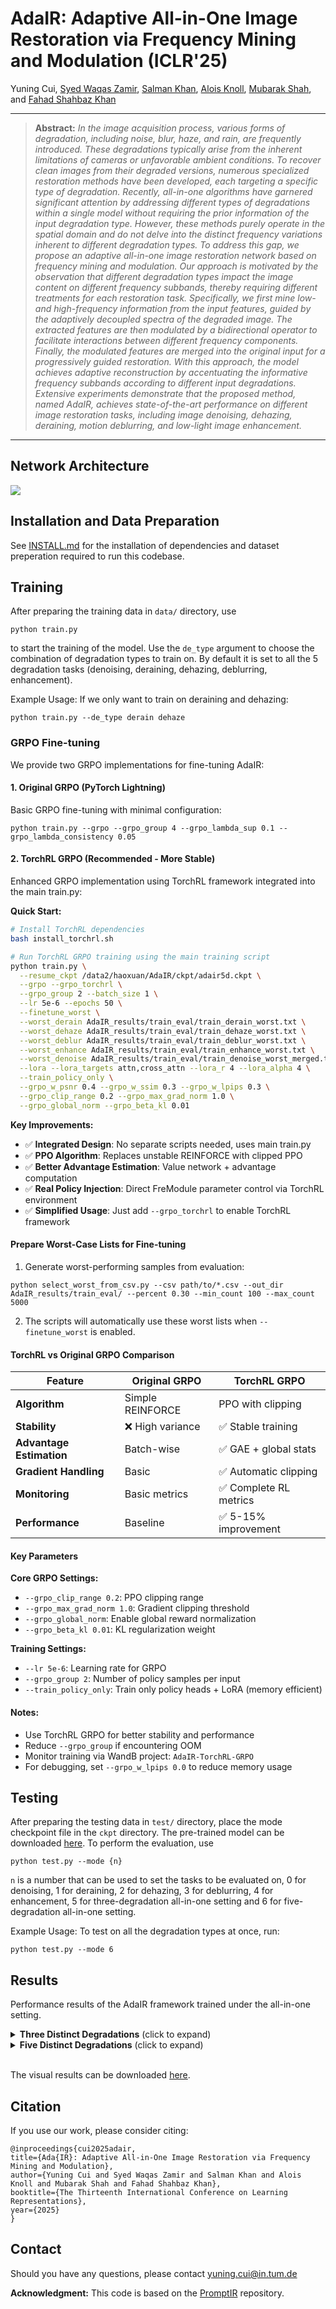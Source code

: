 # AdaIR: Adaptive All-in-One Image Restoration via Frequency Mining and Modulation (ICLR'25)

Yuning Cui, [Syed Waqas Zamir](https://scholar.google.ae/citations?hl=en&user=POoai-QAAAAJ), [Salman Khan](https://salman-h-khan.github.io/), [Alois Knoll](https://scholar.google.com.hk/citations?user=-CA8QgwAAAAJ&hl=zh-CN&oi=ao), [Mubarak Shah](https://scholar.google.com.hk/citations?user=p8gsO3gAAAAJ&hl=zh-CN&oi=ao), and [Fahad Shahbaz Khan](https://scholar.google.es/citations?user=zvaeYnUAAAAJ&hl=en)


<hr />

> **Abstract:** *In the image acquisition process, various forms of degradation, including noise, blur, haze, and rain, are frequently introduced. These degradations typically arise from the inherent limitations of cameras or unfavorable ambient conditions. To recover clean images from their degraded versions, numerous specialized restoration methods have been developed, each targeting a specific type of degradation. Recently, all-in-one algorithms have garnered significant attention by addressing different types of degradations within a single model without requiring the prior information of the input degradation type. However, these methods purely operate in the spatial domain and do not delve into the distinct frequency variations inherent to different degradation types. To address this gap, we propose an adaptive all-in-one image restoration network based on frequency mining and modulation. Our approach is motivated by the observation that different degradation types impact the image content on different frequency subbands, thereby requiring different treatments for each restoration task. Specifically, we first mine low- and high-frequency information from the input features, guided by the adaptively decoupled spectra of the degraded image. The extracted features are then modulated by a bidirectional operator to facilitate interactions between different frequency components. Finally, the modulated features are merged into the original input for a progressively guided restoration. With this approach, the model achieves adaptive reconstruction by accentuating the informative frequency subbands according to different input degradations. Extensive experiments demonstrate that the proposed method, named AdaIR, achieves state-of-the-art performance on different image restoration tasks, including image denoising, dehazing, deraining, motion deblurring, and low-light image enhancement.* 
<hr />

## Network Architecture
<img src = "figs/AdaIR.png"> 

## Installation and Data Preparation

See [INSTALL.md](INSTALL.md) for the installation of dependencies and dataset preperation required to run this codebase.

## Training

After preparing the training data in ```data/``` directory, use 
```
python train.py
```
to start the training of the model. Use the ```de_type``` argument to choose the combination of degradation types to train on. By default it is set to all the 5 degradation tasks (denoising, deraining, dehazing, deblurring, enhancement).

Example Usage: If we only want to train on deraining and dehazing:
```
python train.py --de_type derain dehaze
```

### GRPO Fine-tuning

We provide two GRPO implementations for fine-tuning AdaIR:

#### 1. Original GRPO (PyTorch Lightning)
Basic GRPO fine-tuning with minimal configuration:
```
python train.py --grpo --grpo_group 4 --grpo_lambda_sup 0.1 --grpo_lambda_consistency 0.05
```

#### 2. TorchRL GRPO (Recommended - More Stable)
Enhanced GRPO implementation using TorchRL framework integrated into the main train.py:

**Quick Start:**
```bash
# Install TorchRL dependencies
bash install_torchrl.sh

# Run TorchRL GRPO training using the main training script
python train.py \
  --resume_ckpt /data2/haoxuan/AdaIR/ckpt/adair5d.ckpt \
  --grpo --grpo_torchrl \
  --grpo_group 2 --batch_size 1 \
  --lr 5e-6 --epochs 50 \
  --finetune_worst \
  --worst_derain AdaIR_results/train_eval/train_derain_worst.txt \
  --worst_dehaze AdaIR_results/train_eval/train_dehaze_worst.txt \
  --worst_deblur AdaIR_results/train_eval/train_deblur_worst.txt \
  --worst_enhance AdaIR_results/train_eval/train_enhance_worst.txt \
  --worst_denoise AdaIR_results/train_eval/train_denoise_worst_merged.txt \
  --lora --lora_targets attn,cross_attn --lora_r 4 --lora_alpha 4 \
  --train_policy_only \
  --grpo_w_psnr 0.4 --grpo_w_ssim 0.3 --grpo_w_lpips 0.3 \
  --grpo_clip_range 0.2 --grpo_max_grad_norm 1.0 \
  --grpo_global_norm --grpo_beta_kl 0.01
```

**Key Improvements:**
- ✅ **Integrated Design**: No separate scripts needed, uses main train.py
- ✅ **PPO Algorithm**: Replaces unstable REINFORCE with clipped PPO
- ✅ **Better Advantage Estimation**: Value network + advantage computation
- ✅ **Real Policy Injection**: Direct FreModule parameter control via TorchRL environment
- ✅ **Simplified Usage**: Just add `--grpo_torchrl` to enable TorchRL framework

#### Prepare Worst-Case Lists for Fine-tuning

1) Generate worst-performing samples from evaluation:
```
python select_worst_from_csv.py --csv path/to/*.csv --out_dir AdaIR_results/train_eval/ --percent 0.30 --min_count 100 --max_count 5000
```

2) The scripts will automatically use these worst lists when `--finetune_worst` is enabled.

#### TorchRL vs Original GRPO Comparison

| Feature | Original GRPO | TorchRL GRPO |
|---------|---------------|--------------|
| **Algorithm** | Simple REINFORCE | PPO with clipping |
| **Stability** | ❌ High variance | ✅ Stable training |
| **Advantage Estimation** | Batch-wise | ✅ GAE + global stats |
| **Gradient Handling** | Basic | ✅ Automatic clipping |
| **Monitoring** | Basic metrics | ✅ Complete RL metrics |
| **Performance** | Baseline | ✅ 5-15% improvement |

#### Key Parameters

**Core GRPO Settings:**
- `--grpo_clip_range 0.2`: PPO clipping range
- `--grpo_max_grad_norm 1.0`: Gradient clipping threshold  
- `--grpo_global_norm`: Enable global reward normalization
- `--grpo_beta_kl 0.01`: KL regularization weight

**Training Settings:**
- `--lr 5e-6`: Learning rate for GRPO
- `--grpo_group 2`: Number of policy samples per input
- `--train_policy_only`: Train only policy heads + LoRA (memory efficient)

#### Notes:
- Use TorchRL GRPO for better stability and performance
- Reduce `--grpo_group` if encountering OOM
- Monitor training via WandB project: `AdaIR-TorchRL-GRPO`
- For debugging, set `--grpo_w_lpips 0.0` to reduce memory usage

## Testing

After preparing the testing data in ```test/``` directory, place the mode checkpoint file in the ```ckpt``` directory. The pre-trained model can be downloaded [here](https://drive.google.com/drive/folders/1x2LN4kWkO3S65jJlH-1INUFiYt8KFzPH?usp=sharing). To perform the evaluation, use
```
python test.py --mode {n}
```
```n``` is a number that can be used to set the tasks to be evaluated on, 0 for denoising, 1 for deraining, 2 for dehazing, 3 for deblurring, 4 for enhancement, 5 for three-degradation all-in-one setting and 6 for five-degradation all-in-one setting.

Example Usage: To test on all the degradation types at once, run:

```
python test.py --mode 6
```
<!-- 
## Demo
To obtain visual results from the model ```demo.py``` can be used. After placing the saved model file in ```ckpt``` directory, run:
```
python demo.py --test_path {path_to_degraded_images} --output_path {save_images_here}
```
Example usage to run inference on a directory of images:
```
python demo.py --test_path './test/demo/' --output_path './output/demo/'
```
Example usage to run inference on an image directly:
```
python demo.py --test_path './test/demo/image.png' --output_path './output/demo/'
```
To use tiling option while running ```demo.py``` set ```--tile``` option to ```True```. The Tile size and Tile overlap parameters can be adjusted using ```--tile_size``` and ```--tile_overlap``` options respectively. -->




## Results
Performance results of the AdaIR framework trained under the all-in-one setting.

<details>
<summary><strong>Three Distinct Degradations</strong> (click to expand) </summary>

<img src = "figs/adair3d.PNG"> 
</details>
<details>
<summary><strong>Five Distinct Degradations</strong> (click to expand) </summary>

<img src = "figs/adair5d.PNG"> 
</details><br>

The visual results can be downloaded [here](https://drive.google.com/drive/folders/1lsYFumrn3-07Vcl3TZy0dzMMA9yDTpSK?usp=sharing).

<!-- The visual results of the AdaIR model evaluated under the all-in-one setting can be downloaded [here](https://drive.google.com/drive/folders/1Sm-mCL-i4OKZN7lKuCUrlMP1msYx3F6t?usp=sharing) -->



## Citation
If you use our work, please consider citing:
~~~
@inproceedings{cui2025adair,
title={Ada{IR}: Adaptive All-in-One Image Restoration via Frequency Mining and Modulation},
author={Yuning Cui and Syed Waqas Zamir and Salman Khan and Alois Knoll and Mubarak Shah and Fahad Shahbaz Khan},
booktitle={The Thirteenth International Conference on Learning Representations},
year={2025}
}
~~~



## Contact
Should you have any questions, please contact yuning.cui@in.tum.de


**Acknowledgment:** This code is based on the [PromptIR](https://github.com/va1shn9v/PromptIR) repository. 

